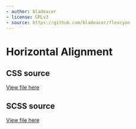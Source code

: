 ```yaml
---
- author: bladeacer
- license: GPLv3
- source: https://github.com/bladeacer/flexcyon
---
```


# Horizontal Alignment

## CSS source
[View file here](./text-transform.css)

## SCSS source
[View file here](./text-transform.scss)